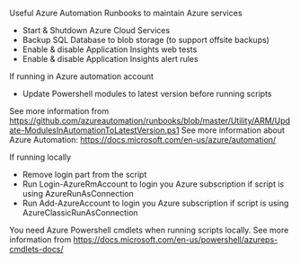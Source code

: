Useful Azure Automation Runbooks to maintain Azure services

* Start & Shutdown Azure Cloud Services
* Backup SQL Database to blob storage (to support offsite backups)
* Enable & disable Application Insights web tests
* Enable & disable Application Insights alert rules

If running in Azure automation account
* Update Powershell modules to latest version before running scripts

See more information from https://github.com/azureautomation/runbooks/blob/master/Utility/ARM/Update-ModulesInAutomationToLatestVersion.ps1
See more information about Azure Automation: https://docs.microsoft.com/en-us/azure/automation/

If running locally
* Remove login part from the script
* Run Login-AzureRmAccount to login you Azure subscription if script is using AzureRunAsConnection 
* Run Add-AzureAccount to login you Azure subscription if script is using AzureClassicRunAsConnection

You need Azure Powershell cmdlets when running scripts locally. See more information from https://docs.microsoft.com/en-us/powershell/azureps-cmdlets-docs/